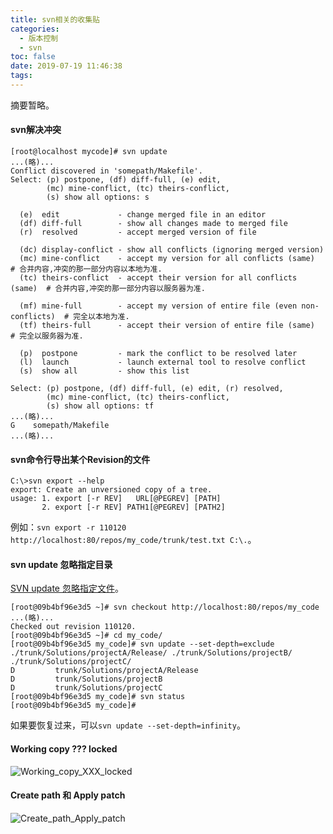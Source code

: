 ```yaml
---
title: svn相关的收集贴
categories:
  - 版本控制
  - svn
toc: false
date: 2019-07-19 11:46:38
tags:
---
```

摘要暂略。
<!-- more -->

#### svn解决冲突
```
[root@localhost mycode]# svn update
...(略)...
Conflict discovered in 'somepath/Makefile'.
Select: (p) postpone, (df) diff-full, (e) edit,
        (mc) mine-conflict, (tc) theirs-conflict,
        (s) show all options: s

  (e)  edit             - change merged file in an editor
  (df) diff-full        - show all changes made to merged file
  (r)  resolved         - accept merged version of file

  (dc) display-conflict - show all conflicts (ignoring merged version)
  (mc) mine-conflict    - accept my version for all conflicts (same)  # 合并内容,冲突的那一部分内容以本地为准.
  (tc) theirs-conflict  - accept their version for all conflicts (same)  # 合并内容,冲突的那一部分内容以服务器为准.

  (mf) mine-full        - accept my version of entire file (even non-conflicts)  # 完全以本地为准.
  (tf) theirs-full      - accept their version of entire file (same)  # 完全以服务器为准.

  (p)  postpone         - mark the conflict to be resolved later
  (l)  launch           - launch external tool to resolve conflict
  (s)  show all         - show this list

Select: (p) postpone, (df) diff-full, (e) edit, (r) resolved,
        (mc) mine-conflict, (tc) theirs-conflict,
        (s) show all options: tf
...(略)...
G    somepath/Makefile
...(略)...
```

#### svn命令行导出某个Revision的文件
```
C:\>svn export --help
export: Create an unversioned copy of a tree.
usage: 1. export [-r REV]   URL[@PEGREV] [PATH]
       2. export [-r REV] PATH1[@PEGREV] [PATH2]
```
例如：`svn export -r 110120 http://localhost:80/repos/my_code/trunk/test.txt C:\.`。  

#### svn update 忽略指定目录
[SVN update 忽略指定文件](https://www.jianshu.com/p/3fda584b0a01)。
```
[root@09b4bf96e3d5 ~]# svn checkout http://localhost:80/repos/my_code
...(略)...
Checked out revision 110120.
[root@09b4bf96e3d5 ~]# cd my_code/
[root@09b4bf96e3d5 my_code]# svn update --set-depth=exclude ./trunk/Solutions/projectA/Release/ ./trunk/Solutions/projectB/ ./trunk/Solutions/projectC/
D         trunk/Solutions/projectA/Release
D         trunk/Solutions/projectB
D         trunk/Solutions/projectC
[root@09b4bf96e3d5 my_code]# svn status
[root@09b4bf96e3d5 my_code]#
```
如果要恢复过来，可以`svn update --set-depth=infinity`。  

#### Working copy ??? locked
![Working_copy_XXX_locked](Working_copy_XXX_locked.png)

#### Create path 和 Apply patch
![Create_path_Apply_patch](Create_path_Apply_patch.png)
